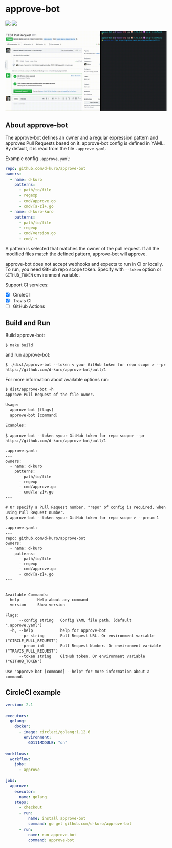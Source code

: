 # approve-bot

![](https://github.com/d-kuro/approve-bot/workflows/Go/badge.svg) ![](https://github.com/d-kuro/approve-bot/workflows/Release/badge.svg)

![](./assets/example.gif)

## About approve-bot

The approve-bot defines an owner and a regular expression pattern and approves Pull Requests based on it.
approve-bot config is defined in YAML. By default, it is read from the file `.approve.yaml`.

Example config `.approve.yaml`:

```yaml
repo: github.com/d-kuro/approve-bot
owners:
  - name: d-kuro
    patterns:
      - path/to/file
      - regexp
      - cmd/approve.go
      - cmd/[a-z]+.go
  - name: d-kuro-kuro
    patterns:
      - path/to/file
      - regexp
      - cmd/version.go
      - cmd/.+
```

A pattern is selected that matches the owner of the pull request.
If all the modified files match the defined pattern, approve-bot will approve.

approve-bot does not accept webhooks and expects to run in CI or locally.
To run, you need GitHub repo scope token. Specify with `--token` option or `GITHUB_TOKEN` environment variable.

Support CI services:

* [x] CircleCI
* [x] Travis CI
* [ ] GitHub Actions

## Build and Run

Build approve-bot:

```shell
$ make build
```

and run approve-bot:

```shell
$ ./dist/approve-bot --token < your GitHub token for repo scope > --pr https://github.com/d-kuro/approve-bot/pull/1
```

For more information about available options run:

```shell
$ dist/approve-bot -h
Approve Pull Request of the file owner.

Usage:
  approve-bot [flags]
  approve-bot [command]

Examples:

$ approve-bot --token <your GitHub token for repo scope> --pr https://github.com/d-kuro/approve-bot/pull/1

.approve.yaml:
---
owners:
  - name: d-kuro
    patterns:
      - path/to/file
      - regexp
      - cmd/approve.go
      - cmd/[a-z]+.go
---

# Or specify a Pull Request number. "repo" of config is required, when using Pull Request number.
$ approve-bot --token <your GitHub token for repo scope > --prnum 1

.approve.yaml:
---
repo: github.com/d-kuro/approve-bot
owners:
  - name: d-kuro
    patterns:
      - path/to/file
      - regexp
      - cmd/approve.go
      - cmd/[a-z]+.go
---


Available Commands:
  help        Help about any command
  version     Show version

Flags:
      --config string   Config YAML file path. (default ".approve.yaml")
  -h, --help            help for approve-bot
      --pr string       Pull Request URL. Or environment variable ("CIRCLE_PULL_REQUEST")
      --prnum int       Pull Request Number. Or environment variable ("TRAVIS_PULL_REQUEST")
      --token string    GitHub token. Or environment variable ("GITHUB_TOKEN")

Use "approve-bot [command] --help" for more information about a command.
```

## CircleCI example

```yaml
version: 2.1

executors:
  golang:
    docker:
      - image: circleci/golang:1.12.6
        environment:
          GO111MODULE: "on"

workflows:
  workflow:
    jobs:
      - approve

jobs:
  approve:
    executor:
      name: golang
    steps:
      - checkout
      - run:
          name: install approve-bot
          command: go get github.com/d-kuro/approve-bot
      - run:
          name: run approve-bot
          command: approve-bot
```
